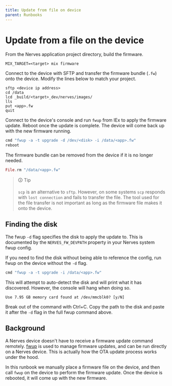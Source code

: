 ```yaml
---
title: Update from file on device
parent: Runbooks
---
```


# Update from a file on the device

From the Nerves application project directory, build the firmware.

```
MIX_TARGET=<target> mix firmware
```

Connect to the device with SFTP and transfer the firmware bundle (`.fw`) onto the device. Modify the lines below to match your project.

```
sftp <device ip address>
cd /data
lcd _build/<target>_dev/nerves/images/
lls
put <app>.fw
quit
```

Connect to the device's console and run `fwup` from IEx to apply the firmware update. Reboot once the update is complete. The device will come back up with the new firmware running.

```elixir
cmd "fwup -a -t upgrade -d /dev/<disk> -i /data/<app>.fw"
reboot
```

The firmware bundle can be removed from the device if it is no longer needed.

```elixir
File.rm "/data/<app>.fw"
```

> 🛈 Tip
>
> `scp` is an alternative to `sftp`. However, on some systems `scp` responds with `lost connection` and fails to transfer the file. The tool used for the file transfer is not important as long as the firmware file makes it onto the device.

## Finding the disk

The fwup `-d` flag specifies the disk to apply the update to. This is documented by the `NERVES_FW_DEVPATH` property in your Nerves system fwup config.

If you need to find the disk without being able to reference the config, run fwup on the device without the `-d` flag.

```elixir
cmd "fwup -a -t upgrade -i /data/<app>.fw"
```

This will attempt to auto-detect the disk and will print what it has discovered. However, the console will hang when doing so.

```
Use 7.95 GB memory card found at /dev/mmcblk0? [y/N]
```

Break out of the command with Ctrl+C. Copy the path to the disk and paste it after the `-d` flag in the full fwup command above.

## Background

A Nerves device doesn't have to receive a firmware update command remotely. [fwup](https://github.com/fwup-home/fwup?tab=readme-ov-file#overview) is used to manage firmware updates, and can be run directly on a Nerves device. This is actually how the OTA update process works under the hood.

In this runbook we manually place a firmware file on the device, and then call `fwup` on the device to perform the firmware update. Once the device is rebooted, it will come up with the new firmware.
